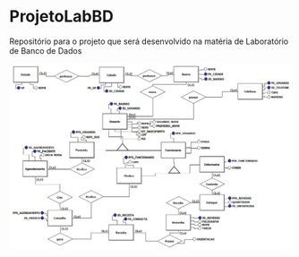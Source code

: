 # ProjetoLabBD

Repositório para o projeto que será desenvolvido na matéria de Laboratório de Banco de Dados

![Alt text](Formativa-V3.0.png)
